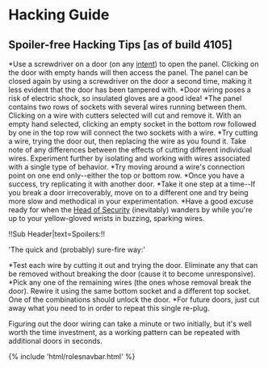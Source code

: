 # Hacking Guide

## Spoiler-free Hacking Tips [as of build 4105]


*Use a screwdriver on a door (on any [intent](Intent.md)) to open the panel. Clicking on the door with empty hands will then access the panel. The panel can be closed again by using a screwdriver on the door a second time, making it less evident that the door has been tampered with.
*Door wiring poses a risk of electric shock, so insulated gloves are a good idea!
*The panel contains two rows of sockets with several wires running between them. Clicking on a wire with cutters selected will cut and remove it. With an empty hand selected, clicking an empty socket in the bottom row followed by one in the top row will connect the two sockets with a wire.
*Try cutting a wire, trying the door out, then replacing the wire as you found it. Take note of any differences between the effects of cutting different individual wires. Experiment further by isolating and working with wires associated with a single type of behavior.
*Try moving around a wire's connection point on one end only--either the top or bottom row.
*Once you have a success, try replicating it with another door.
*Take it one step at a time--If you break a door irrecoverably, move on to a different one and try being more slow and methodical in your experimentation.
*Have a good excuse ready for when the [Head of Security](Head-of-Security.md) (inevitably) wanders by while you're up to your yellow-gloved wrists in buzzing, sparking wires.

!!Sub Header|text=Spoilers:!!


'The quick and (probably) sure-fire way:'

*Test each wire by cutting it out and trying the door. Eliminate any that can be removed without breaking the door (cause it to become unresponsive).
*Pick any one of the remaining wires (the ones whose removal break the door). Rewire it using the same bottom socket and a different top socket. One of the combinations should unlock the door.
*For future doors, just cut away what you need to in order to repeat this single re-plug.

Figuring out the door wiring can take a minute or two initially, but it's well worth the time investment, as a working pattern can be repeated with additional doors in seconds.

{% include 'html/rolesnavbar.html' %}

